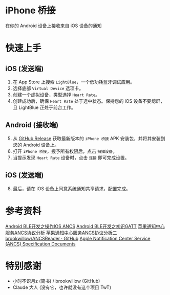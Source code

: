 # iPhone 桥接

在你的 Android 设备上接收来自 iOS 设备的通知

# 快速上手

## iOS (发送端)

1. 在 App Store 上搜索 `LightBlue`，一个低功耗蓝牙调试应用。
2. 选择底部 `Virtual Device` 选项卡。
3. 创建一个虚拟设备，类型选择 `Heart Rate`。
4. 创建成功后，确保 `Heart Rate` 处于选中状态。保持您的 iOS 设备不要熄屏，且 LightBlue 正处于前台工作。

## Android (接收端)

5. 从 [GitHub Release](https://github.com/xiaoheiCat/iPhone-Bridge/releases) 获取最新版本的 `iPhone 桥接` APK 安装包，并将其安装到您的 Android 设备上。
6. 打开 `iPhone 桥接`，授予所有权限后，点击 `扫描设备`。
7. 当提示发现 `Heart Rate` 设备时，点击 `连接` 即可完成设置。

## iOS (发送端)

8. 最后，请在 iOS 设备上同意系统通知共享请求，配置完成。

# 参考资料
[Android BLE开发之操作IOS ANCS](https://www.jianshu.com/p/88858b8e5e67)
[Android BLE开发之初识GATT](https://www.jianshu.com/p/29a730795294)
[苹果通知中心服务ANCS协议分析](https://www.jianshu.com/p/2ddf76ab85b0)
[苹果通知中心服务ANCS协议分析二](https://www.jianshu.com/p/b82db7b6312f)
[brookwillow/ANCSReader · GitHub](https://github.com/brookwillow/ANCSReader)
[Apple Notification Center Service (ANCS) Specification Documents](https://developer.apple.com/library/archive/documentation/CoreBluetooth/Reference/AppleNotificationCenterServiceSpecification/Specification/Specification.html#//apple_ref/doc/uid/TP40013460-CH1-SW7)

# 特别感谢
- 小时不识月z (简书) / brookwillow (GitHub)
- Claude 大人 (没有它，也许就没有这个项目 TwT)

